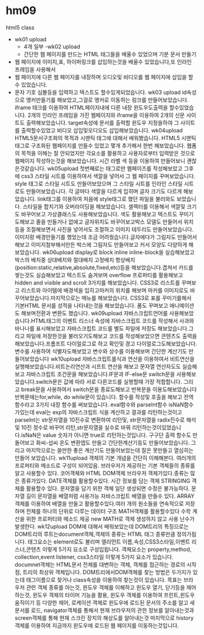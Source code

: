 # hm09
html5 class

- wk01 upload
  - 4개 일부 
 -wk02 upload
  - 간단한 웹 페이지를 만드는 HTML 태그들을 배울수 있었으며 기분 문서 만들기
 - 웹 페이지에 이미지,표, 하이퍼링크를 삽입하는것을 배울수 있었습니다,또 인라인 프레임을 사용해서
 - 웹 페이지에 다른 웹 페이지를 내장하며 오디오및 비디오를 웹 페이지에 삽입을 할수 있었습니다.
 - 문자 기호 심볼등을 입력하고 텍스트도 할수있게되었습니다.
wk03 upload
id속성으로 앵커만들기를 해보았고,그걸로 앵커로 이동하는 링크를 만들어보았습니다.
iframe 태크를 이용하여 HTML페이지내에 다른 내장 윈도우도출력을 할수있었습니다.
2개의 인라인 프레임을 가진 웹페이지와 iframe을 이용하여 2개의 신문 사이트도 출력해보았습니다.
target속성에 문서를 출력할 윈도우 지정을하여 그 사이트를 출력할수있었고 비디오 삽입및오디오도 삽입해보았습니다.
wk04upload
HTML5문서구조화의 목적과 시맨틱 태그에 대해서 배워봤습니다.
HTML5 시맨틱 태그로 구조화된 웹페이지를 만들수 있었고 몇개 추가해서 한번 해보았습니다.
웹폼의 목적을 이해는 잘 안되었지만 각요소를 활용하고 사용자로부터
입력받은 것으로 웹페이지 작성하는것을 해보았습니다.
시간 라벨 색 등을 이용하여 만들어보니 괜찮은것같습니다.
wk05upload
첫번째로는 태그로만 웹페이즈를 작성해보았고 그후에 css3 스타일 시트를 이용하여서 색깔을 넣어서
그 웹 페이지를 꾸며보았습니다.
style 태그로 스타일 시트도 만들어보았으며 그 스타일 시트를 인라인 스타일 시트로도 만들어보았습니다.
각 글마다 색깔을 다르게 입히며 글자 크기도 다르게 해보았습니다.
link태그를 이용하여 처음에 style태그로 했던 파일을 불러와도 보았습니다.
스타일을 합치기와 오버라이딩을 해보았습니다.
셀렉터를 이용해서 색깔및 크기도 바꾸어보고 가상클래스도 사용해보았습니다.
색도 활용해보고 텍스트도 꾸미기도해보고 줄을 만들거나 없애고 글자위치도 바꾸어보고박스 모델도 만들어서 위치등을 조절해보면서
사진을 넣어서도 조절하고 이미지 테두리도 만들어보았습니다.이미지랑 배경만들기를 했었는데 조금 어려웠습니다.글자에다가 그림자도 
만들어서 해보고 이미지첨부해서만든 박스에 그림자도 만들어보고 커서 모양도 다양하게 해보았습니다.
wk06upload
display로 block inline inline-block을 실습해보았고 박스의 배치중 상대배치와 절대배치 고정배치 항상배치(position:static,relative,absolute,fixed,etc)등을 해보았습니다.겹쳐서 카드를 쌓는것도 실습해보았고 텍스트도 숨겨보며 overflow
 프로퍼티를 활용해보고 hidden and visible and scroll 3가지를 해보았습니다.
 CSS3로 리스트를 꾸며보고 리스트와 아이템에 배경색을 입히고마커의 위치를 해보며 마커를 이미지로도 바꾸어보았습니다.마지막으로는 메뉴를 해보았습니다.
 CSS3로 표를 꾸미기를해서 기본HTML 문서를 성적을 나타내는것을 해보았습니다. 폼도 꾸며보고 애니메이션도 해보며전환과 변환도 했습니다.
 wk09upload
 자바스크립트언어를 사용해보았습니다.HTML태그의 이벤트 리스너 속성에 자바스크립트 코드를 작성해서 사과와 바나나를 표시해보았고 자바스크립트 코드를 별도 파일에 저장도 해보았습니다.그리고 파일에 저장한것을 불러오기도해보고 코드를 작성해보았으면 콘텐츠도 출력을해보았습니다.프롬프트 다이얼로그로 하고 확인및 경고 다이얼로그도해보았습니다. 변수를 사용하여 식별자도해보았고 변수와 상수를 이용해보며 간단한 계산기도 만들어보았습니다
 wk10upload
 자바스크립트를식과 연산을 이용하여서 비트연산을 실행해보았습니다.비트논리연산과 시프트 연산을 해보고 문자열 연산자도도 실습해보고 자바스크립트 조건문을 해보았습니다.IF문과 IF-else문 switch문을 사용해보았습니다.switch문은 값에 따라 서로 다른코드를 실행할때 가장 적합합니다. 그리고 break문을 사용하여서 switch문을 종료도해보고 반복문을 이용도해보았습니다 반복문에는for,while, do while문이 있습니다. 함수를 작성및 호출을 해보고 전역 함수라고 3가지 내장 함수를 써보았습니다. eval함수와 parselnt함수 isNaN함수 가있는데 eval는 exp의 자바스크립트 식을 계산하고 결과를 리턴하는것이고 parselnt는 str문자열을 10진수로 변환하여 리턴및, str문자열을 radix진수로 해석및 10진 정수로 바꾸어 리턴,str문자열을 실수로 바꿔 리턴하는것이있었습니다.isNaN은 value 숫자가 아니면 true로 리턴하는것입니다. 구구단 출력 함수도 만들어보고 화씨-섭씨 온도 변환앱도 만들고 간단한계산기등도 만들어보았습니다. 그리고 마지막으로는 쓸만한 좋은 계산기도 만들어보았는데 잘은 못만들고 열심히는 만들어 보았습니다.
 wk11upload
 객체의 기본 개념을 간단히 이해해본다. 여러개의 프로퍼티와 메소드로 구성이 되어있음.
 브라우저가 제공하는 기본 객체들의 종류를 알고 사용할수 있다. 코어객체와 HTML DOM객체 브라우저 객체가있다.종류는 많은 종류가있다.
 DATE객체를 활용할수있다. 시간 정보를 담는 객체
 STRINGING 객체를 활용할수 있다. 문자열을 담기 위한 객체 일단 생성되면 수정은 불가능하다. 문자열 길이 문자열을 배열처럼 사용가능
 자바스크립트 배열을 만들수 있다.
 ARRAY 객체를 이용하여 배열을 만들고 활용할수있다.여러 개의 원소들을 연속적으로 저장하며 전체를 하나의 단위로 다루는 데이터 구조
 MATH객체를 활용할수있다 수학 계산을 위한 프로퍼티와 메소드 제공 new MATH로 객체 생성하지 않고 사용 난수가 발생한다.
 wk12upload
 DOM에 대해서 배워보았는데 DOM트리의 특징으로는 DOM트리의 루트는document객체,객체의 종류는 HTML 태그 종류만큼 정의가됩니다.
 태그요소는 element로도 불리며 엘리먼트 이름,속성,CSS3스타일,이벤트 리스너,콘텐츠 이렇게 5가지 요소로 구성입됩니다.
 객체요소는 property,method, collection,event listener, css3스타일 이렇게 5가지 요소가 있습니다.
 documnet객체는 HTML문서 전체를 대변하는 객체, 객체를 접근하는 경로의 시작점, 트리의 최상위 객체입니다.
 DOM트리에서DOM객체를 찾는 방법은 두가지가 있는데 태그이름으로 찾거나 class속성을 이용하여 찾는것이 있습니다.
 목표는  브라우저 관련 객체 종류를 아는것, 윈도우 객체를 이해하고 윈도우 열기, 닫기등을 제어하는것, 윈도우 객체의 타이머 기능을 활용,
 윈도우 객체를 이용하여 프린트,윈도우 움직이기 등 다양한 제어, 로케이션 객체로 윈도우에 로드된 문서의 주소를 알고 새문서를 로드, navigator객체를 
 통해서 현재 브라우저의 관한 정보를 알아내는것과 screen객체를 통해 현재 스크린 장치의 해상도를 알아내는것 마지막으로 history 객체를 이용하여
 지금까지 윈도우에 로드된 웹 페이지를 이동하는것입니다.
